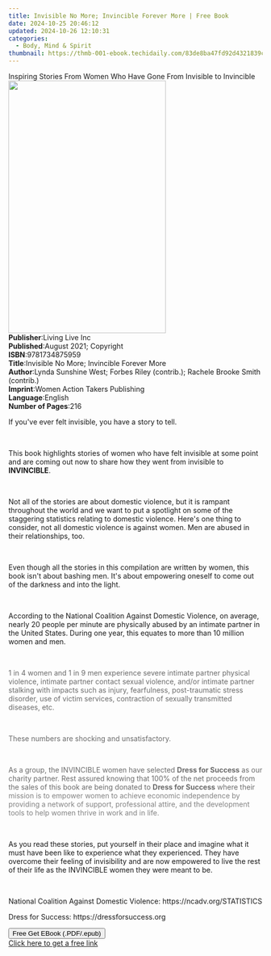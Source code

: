 ```yaml
---
title: Invisible No More; Invincible Forever More | Free Book
date: 2024-10-25 20:46:12
updated: 2024-10-26 12:10:31
categories:
  - Body, Mind & Spirit
thumbnail: https://thmb-001-ebook.techidaily.com/83de8ba47fd92d4321839c0afd6ac6d32a3b29b1e463074b2e92659239fb92b4.jpg
---
```

<main id="book-container">
  <div class="flex flex-col">
    <div class="book-brief flex-1 py-6 px-4 sm:p-6 md:py-10 md:px-8">
      <!-- brief-->
      <div class="book-brief-main">
        Inspiring Stories From Women Who Have Gone From Invisible to Invincible
      </div>
    </div>
    <div
      class="book-meta-info flex-1 grid gap-4 col-start-1 col-end-3 row-start-1 sm:mb-6 sm:grid-cols-4 lg:gap-6 lg:col-start-2 lg:row-end-6 lg:row-span-6 lg:mb-0"
    >
      <div
        class="book-meta-info-left place-content-center mt-4 p-4 text-sm leading-6 col-start-2 col-span-2 dark:text-slate-400"
      >
        <img
          class="w-full h-500 object-cover rounded-lg sm:h-255 sm:col-span-2 lg:col-span-full"
          src="https://img-001-ebook.techidaily.com/fbce3a34c76051330f6f4578efd99a61ac2a44f0268fb0a11d0bb8887ab19bdf.jpg"
          alt=""
          width="312"
          height="500"
        />
      </div>
      <div
        class="book-meta-info-right mt-2 col-start-1 row-start-2 col-span-3 self-center"
      >
        <!-- meta data  -->
        <div class="flex flex-col px-4 md:px-8">
          <div class="flex-1">
            <strong>Publisher</strong>:<span class="px-2">Living Live Inc</span>
          </div>
          <div class="flex-1">
            <strong>Published</strong>:<span class="px-2"
              >August 2021; Copyright</span
            >
          </div>
          <div class="flex-1">
            <strong>ISBN</strong>:<span class="px-2">9781734875959</span>
          </div>
          <div class="flex-1">
            <strong>Title</strong>:<span class="px-2"
              >Invisible No More; Invincible Forever More</span
            >
          </div>
          <div class="flex-1">
            <strong>Author</strong>:<span class="px-2"
              >Lynda Sunshine West; Forbes Riley (contrib.); Rachele Brooke
              Smith (contrib.)</span
            >
          </div>
          <div class="flex-1">
            <strong>Imprint</strong>:<span class="px-2"
              >Women Action Takers Publishing</span
            >
          </div>
          <div class="flex-1">
            <strong>Language</strong>:<span class="px-2">English</span>
          </div>
          <div class="flex-1">
            <strong>Number of Pages</strong>:<span class="px-2">216</span>
          </div>
        </div>
      </div>
    </div>
    <div class="book-description flex-1 py-6 px-4 sm:p-6 md:py-10 md:px-8">
      <div class="book-description-main">
        <div accordion-content="" id="description">
          <p>If you've ever felt invisible, you have a story to tell.</p>
          <p><br /></p>
          <p>
            This book highlights stories of women who have felt invisible at
            some point and are coming out now to share how they went from
            invisible to <strong>INVINCIBLE</strong>.
          </p>
          <p><br /></p>
          <p>
            Not all of the stories are about domestic violence, but it is
            rampant throughout the world and we want to put a spotlight on some
            of the staggering statistics relating to domestic violence. Here's
            one thing to consider, not all domestic violence is against women.
            Men are abused in their relationships, too.
          </p>
          <p><br /></p>
          <p>
            Even though all the stories in this compilation are written by
            women, this book isn't about bashing men. It's about empowering
            oneself to come out of the darkness and into the light.
          </p>
          <p><br /></p>
          According to the National Coalition Against Domestic Violence, on
          average, nearly 20 people per minute are physically abused by an
          intimate partner in the United States. During one year, this equates
          to more than 10 million women and men.
          <p><br /></p>
          <span style="color: rgb(107, 107, 107)"
            >1 in 4 women and 1 in 9 men experience severe intimate partner
            physical violence, intimate partner contact sexual violence, and/or
            intimate partner stalking with impacts such as injury, fearfulness,
            post-traumatic stress disorder, use of victim services, contraction
            of sexually transmitted diseases, etc.</span
          >
          <p><br /></p>
          <p>
            <span style="color: rgb(107, 107, 107)"
              >These numbers are shocking and unsatisfactory.</span
            >
          </p>
          <p><br /></p>
          <p>
            <span style="color: rgb(107, 107, 107)"
              >As a group, the INVINCIBLE women have selected </span
            ><strong style="color: rgb(107, 107, 107)">Dress for Success</strong
            ><span style="color: rgb(107, 107, 107)">
              as our charity partner. Rest assured knowing that 100% of the net
              proceeds from the sales of this book are being donated to </span
            ><strong style="color: rgb(107, 107, 107)">Dress for Success</strong
            ><span style="color: rgb(107, 107, 107)"> where their </span
            ><span style="color: rgb(131, 131, 131)"
              >mission is to empower women to achieve economic independence by
              providing a network of support, professional attire, and the
              development tools to help women thrive in work and in life.</span
            >
          </p>
          <p><br /></p>
          <p>
            As you read these stories, put yourself in their place and imagine
            what it must have been like to experience what they experienced.
            They have overcome their feeling of invisibility and are now
            empowered to live the rest of their life as the INVINCIBLE women
            they were meant to be.
          </p>
          <p><br /></p>
          <p>
            National Coalition Against Domestic Violence:
            https://ncadv.org/STATISTICS
          </p>
          <p>Dress for Success: https://dressforsuccess.org</p>
        </div>
        <div class="accordion-fader"></div>
      </div>
    </div>
    <div class="book-excerpts flex-1 py-6 px-4 sm:p-6 md:py-10 md:px-8"></div>
    <div
      class="book-about-author flex-1 py-6 px-4 sm:p-6 md:py-10 md:px-8"
    ></div>
    <div class="book-free-get flex-1 py-6 px-4 sm:p-6 md:py-10 md:px-8">
      <button
        id="btn-free-get"
        class="bg-blue-500 hover:bg-blue-700 text-white font-bold py-2 px-4 rounded"
      >
        Free Get EBook (.PDF/.epub)
      </button>
      <div id="countdown-display" class="px-2 text-lg mt-2"></div>
      <a
        id="free-link"
        class="hidden bg-blue-500 hover:bg-blue-700 text-white font-bold py-2 px-4 rounded"
        href="https://www.ebooks.com/en-us/book/210352848/invisible-no-more-invincible-forever-more/lynda-sunshine-west/"
        target="_blank"
        >Click here to get a free link</a
      >
    </div>
    <script>
      let countdownTime = 0;
      let countdownInterval = null;
      document
        .getElementById('btn-free-get')
        .addEventListener('click', startCountdown);
      function startCountdown() {
        countdownTime = new Date().getTime() + 60000 * 3;
        countdownInterval = setInterval(updateCountdown, 1000);
        document.getElementById('btn-free-get').disabled = true;
        document
          .getElementById('btn-free-get')
          .classList.add('bg-gray-500', 'cursor-not-allowed');
      }
      function updateCountdown() {
        let currentTime = new Date().getTime();
        let timeLeft = countdownTime - currentTime;
        let secondsLeft = Math.floor(timeLeft / 1000);
        document.getElementById('countdown-display').innerHTML =
          `Remaining time: ${secondsLeft} seconds.`;
        if (secondsLeft <= 0) {
          clearInterval(countdownInterval);
          document.getElementById('btn-free-get').classList.add('hidden');
          document.getElementById('free-link').classList.remove('hidden');
          document.getElementById('countdown-display').innerHTML = '';
        }
      }
    </script>
  </div>
</main>
